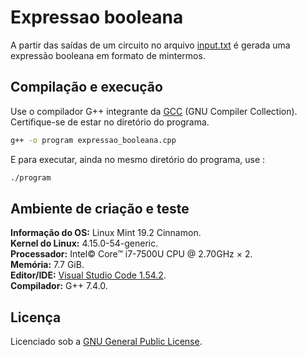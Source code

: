 # Expressao booleana

A partir das saídas de um circuito no arquivo [input.txt](./input.txt) é gerada uma expressão booleana em formato de mintermos.

## Compilação e execução

Use o compilador G++ integrante da [GCC](https://gcc.gnu.org/) (GNU Compiler Collection).
Certifique-se de estar no diretório do programa.

```bash
g++ -o program expressao_booleana.cpp
```
E para executar, ainda no mesmo diretório do programa, use :

```bash
./program
```

## Ambiente de criação e teste

**Informação do OS:** Linux Mint 19.2 Cinnamon.  
**Kernel do Linux:** 4.15.0-54-generic.  
**Processador:** Intel© Core™ i7-7500U CPU @ 2.70GHz × 2.  
**Memória:** 7.7 GiB.  
**Editor/IDE:** [Visual Studio Code 1.54.2](https://code.visualstudio.com/).                                     
**Compilador:** G++ 7.4.0.

## Licença

Licenciado sob a [GNU General Public License](./LICENSE).
